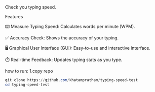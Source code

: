 Check you typing speed.

Features

⌨️ Measure Typing Speed: Calculates words per minute (WPM).<br>

✅ Accuracy Check: Shows the accuracy of your typing.<br>

🖥️ Graphical User Interface (GUI): Easy-to-use and interactive interface.<br>

⏱️ Real-time Feedback: Updates typing stats as you type.<br>

how to run:
1.copy repo
```powershell
git clone https://github.com/khatampratham/typing-speed-test 
cd typing-speed-test


